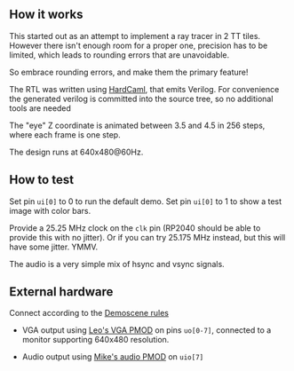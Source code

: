 <!---

This file is used to generate your project datasheet. Please fill in the information below and delete any unused
sections.

You can also include images in this folder and reference them in the markdown. Each image must be less than
512 kb in size, and the combined size of all images must be less than 1 MB.
-->

## How it works

This started out as an attempt to implement a ray tracer in 2 TT tiles.
However there isn't enough room for a proper one, precision has to be limited,
which leads to rounding errors that are unavoidable.

So embrace rounding errors, and make them the primary feature!

The RTL was written using [HardCaml](https://github.com/janestreet/hardcaml), that emits Verilog.
For convenience the generated verilog is committed into the source tree, so no additional tools are needed

The "eye" Z coordinate is animated between 3.5 and 4.5 in 256 steps, where each frame is one step.

The design runs at 640x480@60Hz.

## How to test

Set pin `ui[0]` to 0 to run the default demo.
Set pin `ui[0]` to 1 to show a test image with color bars.

Provide a 25.25 MHz clock on the `clk` pin (RP2040 should be able to provide this with no jitter).
Or if you can try 25.175 MHz instead, but this will have some jitter. YMMV.

The audio is a very simple mix of hsync and vsync signals.

## External hardware

Connect according to the [Demoscene rules](https://tinytapeout.com/competitions/demoscene/#what-are-the-rules)

* VGA output using [Leo's VGA PMOD](https://github.com/mole99/tiny-vga) on pins `uo[0-7]`, connected to a monitor supporting 640x480 resolution.

* Audio output using [Mike's audio PMOD](https://github.com/MichaelBell/tt-audio-pmod) on `uio[7]`


